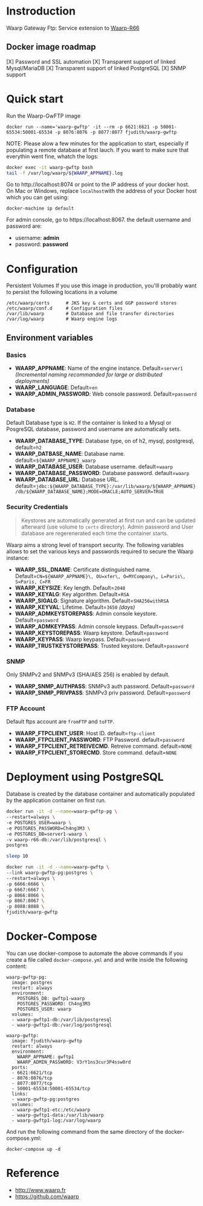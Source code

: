 # Instroduction

Waarp Gateway Ftp: Service extension to [Waarp-R66](https://hub.docker.com/r/fjudith/waarp-r66/)

## Docker image roadmap

[X] Password and SSL automation
[X] Transparent support of linked Mysql/MariaDB
[X] Transparent support of linked PostgreSQL
[X] SNMP support

# Quick start
Run the Waarp-GwFTP image

`docker run --name='waarp-gwftp' -it --rm -p 6621:6621 -p 50001-65534:50001-65534 -p 8076:8076 -p 8077:8077 fjudith/waarp-gwftp`

NOTE: Please alow a few minutes for the application to start, especially if populating a remote database at first lauch. If you want to make sure that everythin went fine, whatch the logs:

```bash
docker exec -it waarp-gwftp bash
tail -f /var/log/waarp/${WAARP_APPNAME}.log
```

Go  to http://localhost:8074 or point to the IP address of your docker host. On Mac or Windows, replace `localhost`with the address of your Docker host which you can get using:

```
docker-machine ip default
```
For admin console, go to https://localhost:8067. the default username and password are:

* username: **admin**
* password: **password**

# Configuration
Persistent Volumes
If you use this image in production, you'lll probably want to persist the following locations in a volume

```
/etc/waarp/certs      # JKS key & certs and GGP password stores
/etc/waarp/conf.d     # Configuration files
/var/lib/waarp        # Database and file transfer directories
/var/log/waarp        # Waarp engine logs
```

## Environment variables
### Basics
* **WAARP_APPNAME**: Name of the engine instance. Default=`server1` _(Incremental naming recommanded for large or distributed deployments)_
* **WAARP_LANGUAGE**: Default=`en`
* **WAARP_ADMIN_PASSWORD**: Web console password. Default=`password`

### Database
Default Database type is `H2`.
If the container is linked to a Mysql or PosgreSQL database, password and username are automatically sets.

* **WAARP_DATABASE_TYPE**: Database type, on of h2, mysql, postgresql, default=`h2`
* **WAARP_DATBASE_NAME**: Database name. default=`${WAARP_APPNAME}_waarp`
* **WAARP_DATABASE_USER**: Database username. default=`waarp`
* **WAARP_DATABASE_PASSWORD**: Database password. default=`waarp`
* **WAARP_DATABASE_URL**: Database URL. default=`jdbc:${WAARP_DATABASE_TYPE}:/var/lib/waarp/${WAARP_APPNAME}/db/${WAARP_DATABASE_NAME};MODE=ORACLE;AUTO_SERVER=TRUE`

### Security Credentials
> Keystores are automatically generated at first run and can be updated afterward (use volume to `certs` directory).
Admin password and User database are regerenerated each time the container starts.

Waarp aims a strong level of transport security.
The following variables allows to set the various keys and passwords required to secure the Waarp instance:

* **WAARP_SSL_DNAME**: Certificate distinguished name. Default=`CN=${WAARP_APPNAME}\, OU=xfer\, O=MYCompany\, L=Paris\, S=Paris, C=FR`
* **WAARP_KEYSIZE**: Key length. Default=`2048`
* **WAARP_KEYALG**: Key algorithm. Default=`RSA`
* **WAARP_SIGALG**: Signature algorithm. Default=`SHA256withRSA`
* **WAARP_KEYVAL**: Lifetime. Default=`3650` _(days)_
* **WAARP_ADMKEYSTOREPASS**: Admin console keystore. Default=`password`
* **WAARP_ADMKEYPASS**: Admin console keypass. Default=`password`
* **WAARP_KEYSTOREPASS**: Waarp keystore.  Default=`password`
* **WAARP_KEYPASS**: Waarp keypass.  Default=`password`
* **WAARP_TRUSTKEYSTOREPASS**: Trusted keystore.  Default=`password`

### SNMP

Only SNMPv2 and SNMPv3 (SHA/AES 256) is enabled by default.

* **WAARP_SNMP_AUTHPASS**: SNMPv3 auth password. Default=`password`
* **WAARP_SNMP_PRIVPASS**: SNMPv3 priv password. Default=`password`

### FTP Account

Default ftps account are `fromFTP` and `toFTP`.

* **WAARP_FTPCLIENT_USER**: Host ID. default=`ftp-client`
* **WAARP_FTPCLIENT_PASSWORD**: FTP Password. default=`password`
* **WAARP_FTPCLIENT_RETREIVECMD**. Retreive command. default=`NONE`
* **WAARP_FTPCLIENT_STORECMD**. Store command. default=`NONE`

# Deployment using PostgreSQL
Database is created by the database container and automatically populated by the application container on first run.

```bash
docker run -it -d --name=waarp-gwftp-pg \
--restart=always \
-e POSTGRES_USER=waarp \
-e POSTGRES_PASSWORD=Ch4ng3M3 \
-e POSTGRES_DB=server1-waarp \
-v waarp-r66-db:/var/lib/postgresql \
postgres

sleep 10

docker run -it -d --name=waarp-gwftp \
--link waarp-gwftp-pg:postgres \
--restart=always \
-p 6666:6666 \
-p 6667:6667 \
-p 8066:8066 \
-p 8067:8067 \
-p 8088:8088 \
fjudith/waarp-gwftp
```

# Docker-Compose

You can use docker-compose to automate the above commands if you create a file called `docker-compose.yml` and and write inside the following content:

```
waarp-gwftp-pg:
  image: postgres
  restart: always
  environment:
    POSTGRES_DB: gwftp1-waarp
    POSTGRES_PASSWORD: Ch4ng3M3
    POSTGRES_USER: waarp
  volumes:
  - waarp-gwftp1-db:/var/lib/postgresql
  - waarp-gwftp1-db:/var/log/postgresql

waarp-gwftp:
  image: fjudith/waarp-gwftp
  restart: always
  environment:
    WAARP_APPNAME: gwftp1
    WAARP_ADMIN_PASSWORD: V3rY1ns3cur3P4ssw0rd
  ports:
  - 6621:6621/tcp
  - 8076:8076/tcp
  - 8077:8077/tcp
  - 50001-65534:50001-65534/tcp
  links:
  - waarp-gwftp-pg:postgres
  volumes:
  - waarp-gwftp1-etc:/etc/waarp
  - waarp-gwftp1-data:/var/lib/waarp
  - waarp-gwftp1-log:/var/log/waarp
```
And run the following command from the same directory of the docker-compose.yml:

```
docker-compose up -d
```
# Reference
* http://www.waarp.fr
* https://github.com/waarp